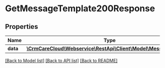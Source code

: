 # GetMessageTemplate200Response

## Properties
Name | Type | Description | Notes
------------ | ------------- | ------------- | -------------
**data** | [**\CrmCareCloud\Webservice\RestApi\Client\Model\MessageTemplate**](MessageTemplate.md) |  | [optional] 

[[Back to Model list]](../../README.md#documentation-for-models) [[Back to API list]](../../README.md#documentation-for-api-endpoints) [[Back to README]](../../README.md)

